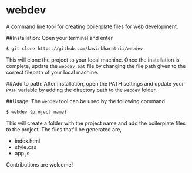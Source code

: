 # webdev
A command line tool for creating boilerplate files for web development.

##Installation:
Open your terminal and enter
```bash
$ git clone https://github.com/kavinbharathii/webdev
```
This will clone the project to your local machine. Once the installation is complete, update the `webdev.bat` file by changing the file path given to the correct 
filepath of your local machine.

##Add to path:
After installation, open the PATH settings and update your `PATH` variable by adding the directory path to the `webdev` folder.

##Usage:
The `webdev` tool can be used by the following command
```bash
$ webdev {project name}
```
This will create a folder with the project name and add the boilerplate files to the project. The files that'll be generated are,
- index.html
- style.css
- app.js

Contributions are welcome!
